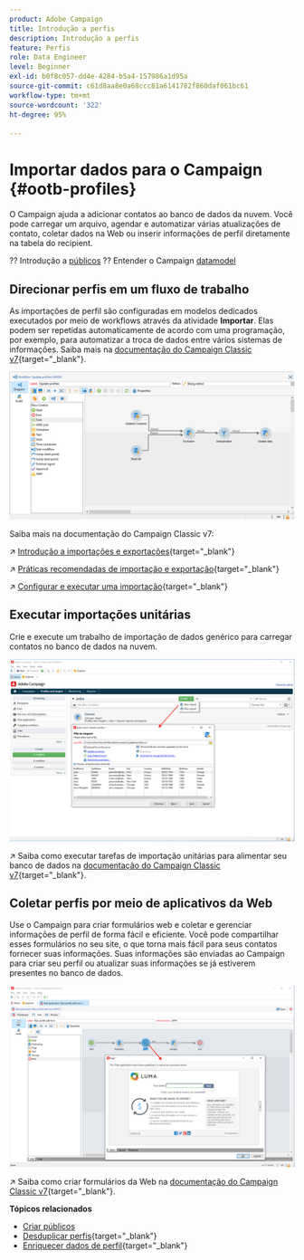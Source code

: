 ```yaml
---
product: Adobe Campaign
title: Introdução a perfis
description: Introdução a perfis
feature: Perfis
role: Data Engineer
level: Beginner
exl-id: b0f8c057-dd4e-4284-b5a4-157986a1d95a
source-git-commit: c61d8aa8e0a68ccc81a6141782f860daf061bc61
workflow-type: tm+mt
source-wordcount: '322'
ht-degree: 95%

---
```


# Importar dados para o Campaign {#ootb-profiles}

O Campaign ajuda a adicionar contatos ao banco de dados da nuvem. Você pode carregar um arquivo, agendar e automatizar várias atualizações de contato, coletar dados na Web ou inserir informações de perfil diretamente na tabela do recipient.

?? Introdução a [públicos](audiences.md)
?? Entender o Campaign [datamodel](../dev/datamodel.md)

## Direcionar perfis em um fluxo de trabalho

As importações de perfil são configuradas em modelos dedicados executados por meio de workflows através da atividade **Importar**. Elas podem ser repetidas automaticamente de acordo com uma programação, por exemplo, para automatizar a troca de dados entre vários sistemas de informações. Saiba mais na [documentação do Campaign Classic v7](https://experienceleague.adobe.com/docs/campaign-classic/using/getting-started/importing-and-exporting-data/import-export-workflows.html?lang=pt-BR){target=&quot;_blank&quot;}.

![](assets/import-wf.png)

Saiba mais na documentação do Campaign Classic v7:

↗️ [Introdução a importações e exportações](https://experienceleague.adobe.com/docs/campaign-classic/using/getting-started/importing-and-exporting-data/get-started-data-import-export.html?lang=pt-BR){target=&quot;_blank&quot;}

↗️ [Práticas recomendadas de importação e exportação](https://experienceleague.adobe.com/docs/campaign-classic/using/getting-started/importing-and-exporting-data/best-practices/import-export-best-practices.html?lang=pt-BR){target=&quot;_blank&quot;}

↗️ [Configurar e executar uma importação](https://experienceleague.adobe.com/docs/campaign-classic/using/getting-started/importing-and-exporting-data/generic-imports-exports/executing-import-jobs.html?lang=pt-BR){target=&quot;_blank&quot;}

## Executar importações unitárias

Crie e execute um trabalho de importação de dados genérico para carregar contatos no banco de dados na nuvem.

![](assets/new-import.png)

↗️ Saiba como executar tarefas de importação unitárias para alimentar seu banco de dados na [documentação do Campaign Classic v7](https://experienceleague.adobe.com/docs/campaign-classic/using/getting-started/importing-and-exporting-data/generic-imports-exports/about-generic-imports-exports.html?lang=pt-BR){target=&quot;_blank&quot;}.

## Coletar perfis por meio de aplicativos da Web

Use o Campaign para criar formulários web e coletar e gerenciar informações de perfil de forma fácil e eficiente. Você pode compartilhar esses formulários no seu site, o que torna mais fácil para seus contatos fornecer suas informações. Suas informações são enviadas ao Campaign para criar seu perfil ou atualizar suas informações se já estiverem presentes no banco de dados.

![](assets/web-form-page.png)

↗️ Saiba como criar formulários da Web na [documentação do Campaign Classic v7](https://experienceleague.adobe.com/docs/campaign-classic/using/designing-content/web-forms/about-web-forms.html?lang=pt-BR){target=&quot;_blank&quot;}.

**Tópicos relacionados**

* [Criar públicos](audiences.md)
* [Desduplicar perfis](https://experienceleague.adobe.com/docs/campaign-classic/using/automating-with-workflows/use-cases/data-management/deduplication-merge.html?lang=pt-BR){target=&quot;_blank&quot;}
* [Enriquecer dados de perfil](https://experienceleague.adobe.com/docs/campaign-classic/using/automating-with-workflows/use-cases/data-management/enriching-data.html?lang=pt-BR){target=&quot;_blank&quot;}
